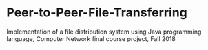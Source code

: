 # Peer-to-Peer-File-Transferring
Implementation of a file distribution system using Java programming language, Computer Network final course project, Fall 2018
